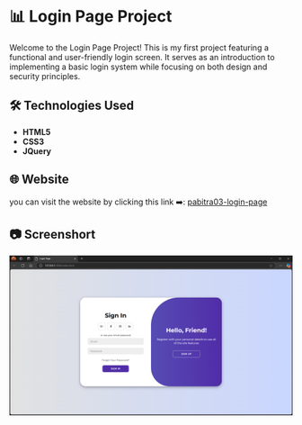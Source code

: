 # 📊 Login Page Project
<p>Welcome to the Login Page Project! This is my first project featuring a functional and user-friendly login screen. It serves as an introduction to implementing a basic login system while focusing on both design and security principles.</p>

## 🛠️ Technologies Used
- **HTML5**
- **CSS3**
- **JQuery**

## 🌐 Website
you can visit the website by clicking this link ➡️: <a href="https://dancing-croquembouche-483083.netlify.app/" target="_blank"> pabitra03-login-page</a>

## 📷 Screenshort
<img src="https://github.com/Pabitra03/Login_Screen/blob/main/screenshort/Screenshot%20(47).png" alt="login_image">
